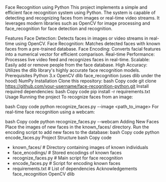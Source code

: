 Face Recognition using Python
This project implements a simple and efficient face recognition system using Python. The system is capable of detecting and recognizing faces from images or real-time video streams. It leverages modern libraries such as OpenCV for image processing and face_recognition for face detection and recognition.

Features
Face Detection: Detects faces in images or video streams in real-time using OpenCV.
Face Recognition: Matches detected faces with known faces from a pre-trained database.
Face Encoding: Converts facial features into a numerical vector for efficient comparison.
Real-time Performance: Processes live video feed and recognizes faces in real-time.
Scalable: Easily add or remove people from the face database.
High Accuracy: Utilizes the dlib library's highly accurate face recognition models.
Prerequisites
Python 3.x
OpenCV
dlib
face_recognition (uses dlib under the hood)
NumPy
Installation
Clone this repository:
bash
Copy code
git clone https://github.com/your-username/face-recognition-python.git
Install required dependencies:
bash
Copy code
pip install -r requirements.txt
Usage
Running the project
To recognize faces from an image:

bash
Copy code
python recognize_faces.py --image <path_to_image>
For real-time face recognition using a webcam:

bash
Copy code
python recognize_faces.py --webcam
Adding New Faces
Place the images of new faces in the known_faces/ directory.
Run the encoding script to add new faces to the database:
bash
Copy code
python encode_faces.py
Project Structure
bash
Copy code
- known_faces/       # Directory containing images of known individuals
- face_encodings/    # Stored encodings of known faces
- recognize_faces.py # Main script for face recognition
- encode_faces.py    # Script for encoding known faces
- requirements.txt   # List of dependencies
Acknowledgements
face_recognition
OpenCV
dlib
